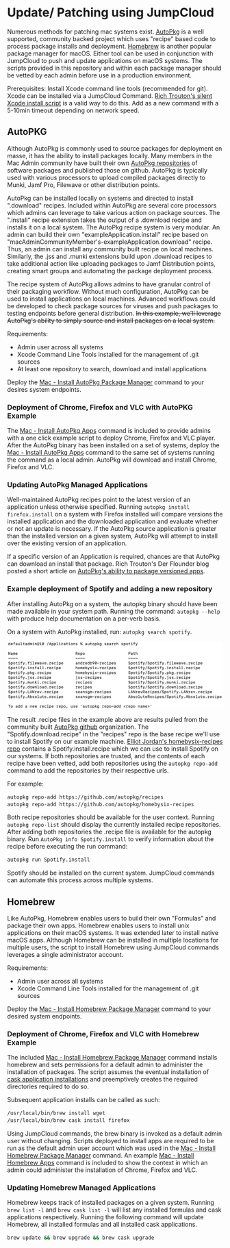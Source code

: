 # Update/ Patching using JumpCloud

Numerous methods for patching mac systems exist. [AutoPkg](https://github.com/autopkg/autopkg) is a well supported, community backed project which uses "recipe" based code to process package installs and deployment. [Homebrew](https://brew.sh/) is another popular package manager for macOS. Either tool can be used in conjunction with JumpCloud to push and update applications on macOS systems. The scripts provided in this repository and within each package manager should be vetted by each admin before use in a production environment.

Prerequisites: Install Xcode command line tools (recommended for git). Xcode can be installed via a JumpCloud Command. [Rich Trouton's silent Xcode install script](https://github.com/rtrouton/rtrouton_scripts/tree/master/rtrouton_scripts/install_xcode_command_line_tools) is a valid way to do this. Add as a new command with a 5-10min timeout depending on network speed.

## AutoPKG

Although AutoPkg is commonly used to source packages for deployment en masse, it has the ability to install packages locally. Many members in the Mac Admin community have built their own [AutoPkg repositories](https://github.com/autopkg) of software packages and published those on github. AutoPkg is typically used with various processors to upload compiled packages directly to Munki, Jamf Pro, Filewave or other distribution points.

AutoPkg can be installed locally on systems and directed to install ".download" recipes. Included within AutoPkg are several core processors which admins can leverage to take various action on package sources. The ".install" recipe extension takes the output of a .download recipe and installs it on a local system. The AutoPkg recipe system is very modular. An admin can build their own "exampleApplication.install" recipe based on "macAdminCommunityMember's-exampleApplication.download" recipe. Thus, an admin can install any community built recipe on local machines. Similarly, the .jss and .munki extensions build upon .download recipes to take additional action like uploading packages to Jamf Distribution points, creating smart groups and automating the package deployment process.

The recipe system of AutoPkg allows admins to have granular control of their packaging workflow. Without much configuration, AutoPkg can be used to install applications on local machines. Advanced workflows could be developed to check package sources for viruses and push packages to testing endpoints before general distribution. ~~In this example, we'll leverage AutoPkg's ability to simply source and install packages on a local system.~~

Requirements:

* Admin user across all systems
* Xcode Command Line Tools installed for the management of .git sources
* At least one repository to search, download and install applications

Deploy the [Mac - Install AutoPkg Package Manager](./Mac&#32;-&#32;Install&#32;AutoPkg&#32;Package&#32;Manager.md) command to your desires system endpoints.

### Deployment of Chrome, Firefox and VLC with AutoPKG Example

The [Mac - Install AutoPkg Apps](Mac&#32;-&#32;Install&#32;Homebrew&#32;Apps.md) command is included to provide admins with a one click example script to deploy Chrome, Firefox and VLC player. After the AutoPkg binary has been installed on a set of systems, deploy the [Mac - Install AutoPkg Apps](Mac&#32;-&#32;Install&#32;Homebrew&#32;Apps.md) command to the same set of systems running the command as a local admin. AutoPkg will download and install Chrome, Firefox and VLC.

### Updating AutoPkg Managed Applications

Well-maintained AutoPkg recipes point to the latest version of an application unless otherwise specified. Running `autopkg install firefox.install` on a system with Firefox installed will compare versions the installed application and the downloaded application and evaluate whether or not an update is necessary. If the AutoPkg source application is greater than the installed version on a given system, AutoPkg will attempt to install over the existing version of an application.

If a specific version of an Application is required, chances are that AutoPkg can download an install that package. Rich Trouton's Der Flounder blog posted a short  article on [AutoPkg's ability to package versioned apps](https://derflounder.wordpress.com/2013/11/10/using-autopkg-to-download-and-create-installers-for-firefox/).

### Example deployment of Spotify and adding a new repository

After installing AutoPkg on a system, the autopkg binary should have been made available in your system path. Running the command: `autopkg --help` with produce help documentation on a per-verb basis.

On a system with AutoPkg installed, run: `autopkg search spotify`.

![Spotify example](./images/spotify.png)

The result .recipe files in the example above are results pulled from the community built [AutoPkg github](https://github.com/autopkg) organization. The "Spotify.download.recipe" in the "recipes" repo is the base recipe we'll use to install Spotify on our example machine. [Elliot Jordan's homebysix-recipes repo](https://github.com/homebysix) contains a Spotify.install.recipe which we can use to install Spotify on our systems. If both repositories are trusted, and the contents of each recipe have been vetted, add both repositories using the `autopkg repo-add` command to add the repositories by their respective urls.

For example:

```bash
autopkg repo-add https://github.com/autopkg/recipes
autopkg repo-add https://github.com/autopkg/homebysix-recipes
```

Both recipe repositories should be available for the user context. Running `autopkg repo-list` should display the currently installed recipe repositories. After adding both repositories the .recipe file is available for the autopkg binary. Run `AutoPkg info Spotify.install` to verify information about the recipe before executing the run command:

```bash
autopkg run Spotify.install
```

Spotify should be installed on the current system. JumpCloud commands can automate this process across multiple systems.

## Homebrew

Like AutoPkg, Homebrew enables users to build their own "Formulas" and package their own apps. Homebrew enables users to install unix applications on their macOS systems. It was extended later to install native macOS apps. Although Homebrew can be installed in multiple locations for multiple users, the script to install Homebrew using JumpCloud commands leverages a single administrator account.

Requirements:

* Admin user across all systems
* Xcode Command Line Tools installed for the management of .git sources

Deploy the [Mac - Install Homebrew Package Manager](./Mac&#32;-&#32;Install&#32;Homebrew&#32;Package&#32;Manager.md) command to your desired system endpoints.

### Deployment of Chrome, Firefox and VLC with Homebrew Example

The included [Mac - Install Homebrew Package Manager](./Mac&#32;-&#32;Install&#32;Homebrew&#32;Package&#32;Manager.md) command installs homebrew and sets permissions for a default admin to administer the installation of packages. The script assumes the eventual installation of [cask application installations](https://github.com/Homebrew/homebrew-cask) and preemptively creates the required directories required to do so.

Subsequent application installs can be called as such:

```bash
/usr/local/bin/brew install wget
/usr/local/bin/brew cask install firefox
```

Using JumpCloud commands, the brew binary is invoked as a default admin user without changing. Scripts deployed to install apps are required to be run as the default admin user account which was used in the [Mac - Install Homebrew Package Manager](./Mac&#32;-&#32;Install&#32;Homebrew&#32;Package&#32;Manager.md) command. An example [Mac - Install Homebrew Apps](./Mac&#32;-&#32;Install&#32;Homebrew&#32;Apps.md) command is included to show the context in which an admin could administer the installation of Chrome, Firefox and VLC.

### Updating Homebrew Managed Applications

Homebrew keeps track of installed packages on a given system. Running `brew list -l` and `brew cask list -l` will list any installed formulas and cask applications respectively. Running the following command will update Homebrew, all installed formulas and all installed cask applications. 

```bash
brew update && brew upgrade && brew cask upgrade
```